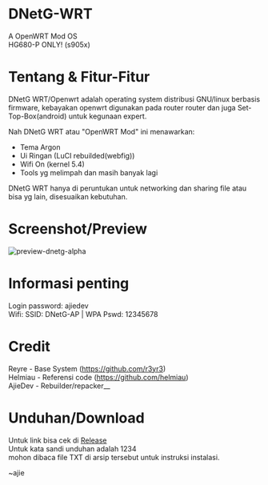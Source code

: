 # DNetG-WRT
A OpenWRT Mod OS <br />
HG680-P ONLY! (s905x)

# Tentang & Fitur-Fitur
DNetG WRT/Openwrt adalah operating system distribusi GNU/linux berbasis firmware, kebayakan openwrt digunakan pada router router dan juga Set-Top-Box(android) untuk kegunaan expert. <br />

Nah DNetG WRT atau "OpenWRT Mod" ini menawarkan:

- Tema Argon
- Ui Ringan (LuCI rebuilded(webfig))
- Wifi On (kernel 5.4)
- Tools yg melimpah dan masih banyak lagi


DNetG WRT hanya di peruntukan untuk networking dan sharing file atau bisa yg lain, disesuaikan kebutuhan.

# Screenshot/Preview
![preview-dnetg-alpha](https://github.com/AjieDevCorp-Limited/DNetG-WRT/assets/86506499/2d10f32a-e211-453a-956c-b03f256ec41d)
# Informasi penting
 
Login password: ajiedev <br />
Wifi: SSID: DNetG-AP | WPA Pswd: 12345678

# Credit

Reyre - Base System (https://github.com/r3yr3) <br />
Helmiau - Referensi code (https://github.com/helmiau) <br />
AjieDev - Rebuilder/repacker__


# Unduhan/Download

Untuk link bisa cek di [Release](https://github.com/AjieDevCorp-Limited/DNetG-WRT/releases) <br />
Untuk kata sandi unduhan adalah 1234 <br />
mohon dibaca file TXT di arsip tersebut untuk instruksi instalasi. <br />


~ajie
